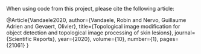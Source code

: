 When using code from this project, please cite the following article:

@Article{Vandaele2020,
    author={Vandaele, Robin
    and Nervo, Guillaume Adrien
    and Gevaert, Olivier},
    title={Topological image modification for object detection and topological image processing of skin lesions},
    journal={Scientific Reports},
    year={2020},
    volume={10},
    number={1},
    pages={21061}
}